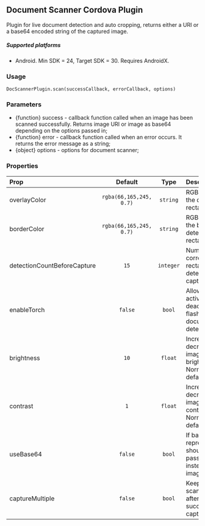 ## Document Scanner Cordova Plugin
Plugin for live document detection and auto cropping, returns either a URI or a base64 encoded string of the captured image.

##### Supported platforms
- Android. Min SDK = 24, Target SDK = 30. Requires AndroidX.

### Usage
`DocScannerPlugin.scan(successCallback, errorCallback, options)`

### Parameters
- {function} success - callback function called when an image has been scanned successfully. Returns image URI or image as base64 depending on the options passed in;
- {function} error - callback function called when an error occurs. It returns the error message as a string;
- {object} options - options for document scanner;

### Properties
| Prop                        | Default                  |   Type    | Description                                                       |
| :-------------------------- | :----------------------: | :-------: | :---------------------------------------------------------------- |
| overlayColor                | `rgba(66,165,245, 0.7)`  | `string`  | RGBA color of the detected rectangle                              |
| borderColor                 | `rgba(66,165,245, 0.7)`  | `string`  | RGBA color of the borders of detected rectangle                   |
| detectionCountBeforeCapture | `15`                     | `integer` | Number of correct rectangle to detect before capture              |
| enableTorch                 | `false`                  | `bool`    | Allows to active or deactivate flash during document detection    |
| brightness                  | `10`                     | `float`   | Increase or decrease image brightness. Normal as default.         |
| contrast                    | `1`                      | `float`   | Increase or decrease image contrast. Normal as default            |
| useBase64                   | `false`                  | `bool`    | If base64 representation should be passed instead of image uri's  |
| captureMultiple             | `false`                  | `bool`    | Keeps the scanner on after a successful capture                   |